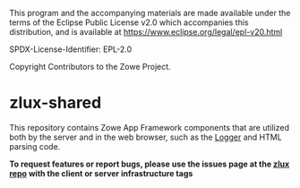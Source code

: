 This program and the accompanying materials are
made available under the terms of the Eclipse Public License v2.0 which accompanies
this distribution, and is available at https://www.eclipse.org/legal/epl-v20.html

SPDX-License-Identifier: EPL-2.0

Copyright Contributors to the Zowe Project.

# zlux-shared
This repository contains Zowe App Framework components that are utilized both by the server and in the web browser, such as the [Logger](https://docs.zowe.org/stable/extend/extend-desktop/mvd-logutility) and HTML parsing code.

**To request features or report bugs, please use the issues page at the [zlux repo](https://github.com/zowe/zlux/issues) with the client or server infrastructure tags**
